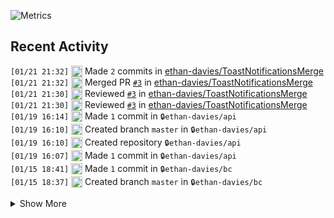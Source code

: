 ![Metrics](https://github.com/ethan-davies/ethan-davies/blob/master/github-metrics.svg)

## Recent Activity
<!--START_SECTION:activity-->
`[01/21 21:32]` <img alt="📝" src="https://github.com/cheesits456/github-activity-readme/raw/master/icons/commit.png" align="top" height="18"> Made `2` commits in [ethan-davies/ToastNotificationsMerge](https://github.com/ethan-davies/ToastNotificationsMerge)  
`[01/21 21:32]` <img alt="🎉" src="https://github.com/cheesits456/github-activity-readme/raw/master/icons/merge.png" align="top" height="18"> Merged PR [`#3`](https://github.com//ethan-davies/ToastNotificationsMerge/pull/3 'Fix: Friend Server Notifications not being evaluated correctly') in [ethan-davies/ToastNotificationsMerge](https://github.com/ethan-davies/ToastNotificationsMerge)  
`[01/21 21:30]` <img alt="🔍" src="https://github.com/cheesits456/github-activity-readme/raw/master/icons/review.png" align="top" height="18"> Reviewed [`#3`](https://github.com//ethan-davies/ToastNotificationsMerge/pull/3 'Fix: Friend Server Notifications not being evaluated correctly') in [ethan-davies/ToastNotificationsMerge](https://github.com/ethan-davies/ToastNotificationsMerge)  
`[01/21 21:30]` <img alt="🔍" src="https://github.com/cheesits456/github-activity-readme/raw/master/icons/review.png" align="top" height="18"> Reviewed [`#3`](https://github.com//ethan-davies/ToastNotificationsMerge/pull/3 'Fix: Friend Server Notifications not being evaluated correctly') in [ethan-davies/ToastNotificationsMerge](https://github.com/ethan-davies/ToastNotificationsMerge)  
`[01/19 16:14]` <img alt="📝" src="https://github.com/cheesits456/github-activity-readme/raw/master/icons/commit.png" align="top" height="18"> Made `1` commit in <span title="Private Repo">`🔒ethan-davies/api`</span>  
`[01/19 16:10]` <img alt="📂" src="https://github.com/cheesits456/github-activity-readme/raw/master/icons/create-branch.png" align="top" height="18"> Created branch `master` in <span title="Private Repo">`🔒ethan-davies/api`</span>  
`[01/19 16:10]` <img alt="➕" src="https://github.com/cheesits456/github-activity-readme/raw/master/icons/create-repo.png" align="top" height="18"> Created repository <span title="Private Repo">`🔒ethan-davies/api`</span>  
`[01/19 16:07]` <img alt="📝" src="https://github.com/cheesits456/github-activity-readme/raw/master/icons/commit.png" align="top" height="18"> Made `1` commit in <span title="Private Repo">`🔒ethan-davies/api`</span>  
`[01/15 18:41]` <img alt="📝" src="https://github.com/cheesits456/github-activity-readme/raw/master/icons/commit.png" align="top" height="18"> Made `1` commit in <span title="Private Repo">`🔒ethan-davies/bc`</span>  
`[01/15 18:37]` <img alt="📂" src="https://github.com/cheesits456/github-activity-readme/raw/master/icons/create-branch.png" align="top" height="18"> Created branch `master` in <span title="Private Repo">`🔒ethan-davies/bc`</span>  

<details><summary>Show More</summary>

`[01/15 18:37]` <img alt="➕" src="https://github.com/cheesits456/github-activity-readme/raw/master/icons/create-repo.png" align="top" height="18"> Created repository <span title="Private Repo">`🔒ethan-davies/bc`</span>  
`[01/15 17:25]` <img alt="📂" src="https://github.com/cheesits456/github-activity-readme/raw/master/icons/create-branch.png" align="top" height="18"> Created branch `master` in <span title="Private Repo">`🔒ethan-davies/personal-api`</span>  
`[01/15 17:24]` <img alt="➕" src="https://github.com/cheesits456/github-activity-readme/raw/master/icons/create-repo.png" align="top" height="18"> Created repository <span title="Private Repo">`🔒ethan-davies/personal-api`</span>  
`[01/15 15:54]` <img alt="📝" src="https://github.com/cheesits456/github-activity-readme/raw/master/icons/commit.png" align="top" height="18"> Made `1` commit in <span title="Private Repo">`🔒ethan-davies/api`</span>  
`[01/14 22:11]` <img alt="⭐" src="https://github.com/cheesits456/github-activity-readme/raw/master/icons/star.png" align="top" height="18"> Starred [dcs-bios/dcs-bios](https://github.com/dcs-bios/dcs-bios)  
`[01/14 21:30]` <img alt="📝" src="https://github.com/cheesits456/github-activity-readme/raw/master/icons/commit.png" align="top" height="18"> Made `4` commits in <span title="Private Repo">`🔒ethan-davies/api`</span>  
`[01/14 21:05]` <img alt="📂" src="https://github.com/cheesits456/github-activity-readme/raw/master/icons/create-branch.png" align="top" height="18"> Created branch `master` in <span title="Private Repo">`🔒ethan-davies/api`</span>  
`[01/14 21:04]` <img alt="➕" src="https://github.com/cheesits456/github-activity-readme/raw/master/icons/create-repo.png" align="top" height="18"> Created repository <span title="Private Repo">`🔒ethan-davies/api`</span>  
`[01/14 21:02]` <img alt="📝" src="https://github.com/cheesits456/github-activity-readme/raw/master/icons/commit.png" align="top" height="18"> Made `2` commits in <span title="Private Repo">`🔒ethan-davies/api`</span>  
`[01/14 16:46]` <img alt="📂" src="https://github.com/cheesits456/github-activity-readme/raw/master/icons/create-branch.png" align="top" height="18"> Created branch `remake` in <span title="Private Repo">`🔒ethan-davies/api`</span>  
`[01/14 16:09]` <img alt="📝" src="https://github.com/cheesits456/github-activity-readme/raw/master/icons/commit.png" align="top" height="18"> Made `12` commits in <span title="Private Repo">`🔒ethan-davies/cdn`</span>  
`[01/14 01:55]` <img alt="📝" src="https://github.com/cheesits456/github-activity-readme/raw/master/icons/commit.png" align="top" height="18"> Made `1` commit in <span title="Private Repo">`🔒ethan-davies/api`</span>  
`[01/11 18:04]` <img alt="📝" src="https://github.com/cheesits456/github-activity-readme/raw/master/icons/commit.png" align="top" height="18"> Made `1` commit in <span title="Private Repo">`🔒ethan-davies/SpeccyMD`</span>  
`[01/11 18:03]` <img alt="📂" src="https://github.com/cheesits456/github-activity-readme/raw/master/icons/create-branch.png" align="top" height="18"> Created branch `master` in <span title="Private Repo">`🔒ethan-davies/SpeccyMD`</span>  
`[01/11 18:01]` <img alt="➕" src="https://github.com/cheesits456/github-activity-readme/raw/master/icons/create-repo.png" align="top" height="18"> Created repository <span title="Private Repo">`🔒ethan-davies/SpeccyMD`</span>  
`[01/10 18:48]` <img alt="📝" src="https://github.com/cheesits456/github-activity-readme/raw/master/icons/commit.png" align="top" height="18"> Made `1` commit in <span title="Private Repo">`🔒ethan-davies/BC`</span>  
`[01/10 18:24]` <img alt="📂" src="https://github.com/cheesits456/github-activity-readme/raw/master/icons/create-branch.png" align="top" height="18"> Created branch `master` in <span title="Private Repo">`🔒ethan-davies/BC`</span>  
`[01/10 18:20]` <img alt="➕" src="https://github.com/cheesits456/github-activity-readme/raw/master/icons/create-repo.png" align="top" height="18"> Created repository <span title="Private Repo">`🔒ethan-davies/BC`</span>  
`[01/10 18:12]` <img alt="📝" src="https://github.com/cheesits456/github-activity-readme/raw/master/icons/commit.png" align="top" height="18"> Made `1` commit in <span title="Private Repo">`🔒ethan-davies/ethandavies.co.uk`</span>  
`[01/04 21:49]` <img alt="❗️" src="https://github.com/cheesits456/github-activity-readme/raw/master/icons/issue.png" align="top" height="18"> Opened issue [`#2`](https://github.com//ethan-davies/ToastNotificationsMerge/issues/2 'Project Status') in [ethan-davies/ToastNotificationsMerge](https://github.com/ethan-davies/ToastNotificationsMerge)  
`[01/04 21:35]` <img alt="⭐" src="https://github.com/cheesits456/github-activity-readme/raw/master/icons/star.png" align="top" height="18"> Starred [ethan-davies/ToastNotificationsMerge](https://github.com/ethan-davies/ToastNotificationsMerge)  
`[01/04 21:35]` <img alt="⭐" src="https://github.com/cheesits456/github-activity-readme/raw/master/icons/star.png" align="top" height="18"> Starred [ethan-davies/ToastNotificationsMerge](https://github.com/ethan-davies/ToastNotificationsMerge)  
`[01/04 21:25]` <img alt="🗣" src="https://github.com/cheesits456/github-activity-readme/raw/master/icons/comment.png" align="top" height="18"> Commented on [`#1`](https://github.com//ethan-davies/ToastNotificationsMerge/issues/1 'Help to install on vencord') in [ethan-davies/ToastNotificationsMerge](https://github.com/ethan-davies/ToastNotificationsMerge)  
`[01/04 19:09]` <img alt="📝" src="https://github.com/cheesits456/github-activity-readme/raw/master/icons/commit.png" align="top" height="18"> Made `1` commit in [ethan-davies/ToastNotificationsMerge](https://github.com/ethan-davies/ToastNotificationsMerge)  
`[01/02 16:02]` <img alt="📝" src="https://github.com/cheesits456/github-activity-readme/raw/master/icons/commit.png" align="top" height="18"> Made `2` commits in [ethan-davies/FakeBadges](https://github.com/ethan-davies/FakeBadges)  
`[01/02 16:02]` <img alt="🎉" src="https://github.com/cheesits456/github-activity-readme/raw/master/icons/merge.png" align="top" height="18"> Merged PR [`#1`](https://github.com//ethan-davies/FakeBadges/pull/1 'New Badge') in [ethan-davies/FakeBadges](https://github.com/ethan-davies/FakeBadges)  
`[01/02 16:02]` <img alt="🔍" src="https://github.com/cheesits456/github-activity-readme/raw/master/icons/review.png" align="top" height="18"> Reviewed [`#1`](https://github.com//ethan-davies/FakeBadges/pull/1 'New Badge') in [ethan-davies/FakeBadges](https://github.com/ethan-davies/FakeBadges)  
`[12/30 19:16]` <img alt="🗣" src="https://github.com/cheesits456/github-activity-readme/raw/master/icons/comment.png" align="top" height="18"> Commented on [`#1`](https://github.com//ethan-davies/ToastNotificationsMerge/issues/1 'Help to install on vencord') in [ethan-davies/ToastNotificationsMerge](https://github.com/ethan-davies/ToastNotificationsMerge)  
`[12/29 22:58]` <img alt="📝" src="https://github.com/cheesits456/github-activity-readme/raw/master/icons/commit.png" align="top" height="18"> Made `3` commits in [ethan-davies/ethan-davies](https://github.com/ethan-davies/ethan-davies)  
`[12/29 22:44]` <img alt="📝" src="https://github.com/cheesits456/github-activity-readme/raw/master/icons/commit.png" align="top" height="18"> Made `2` commits in [ethan-davies/ethan-davies](https://github.com/ethan-davies/ethan-davies)  
`[12/29 22:13]` <img alt="❗️" src="https://github.com/cheesits456/github-activity-readme/raw/master/icons/issue.png" align="top" height="18"> Closed issue [`#1`](https://github.com//ethan-davies/ethan-davies/issues/1 'test') in [ethan-davies/ethan-davies](https://github.com/ethan-davies/ethan-davies)  
`[12/29 22:11]` <img alt="📝" src="https://github.com/cheesits456/github-activity-readme/raw/master/icons/commit.png" align="top" height="18"> Made `2` commits in [ethan-davies/ethan-davies](https://github.com/ethan-davies/ethan-davies)  
`[12/29 21:43]` <img alt="🗣" src="https://github.com/cheesits456/github-activity-readme/raw/master/icons/comment.png" align="top" height="18"> Commented on `#1` in <span title="Private Repo">`🔒ethan-davies/ethan-davies`</span>  
`[12/29 21:42]` <img alt="📝" src="https://github.com/cheesits456/github-activity-readme/raw/master/icons/commit.png" align="top" height="18"> Made `2` commits in <span title="Private Repo">`🔒ethan-davies/ethan-davies`</span>  
`[12/29 21:38]` <img alt="❗️" src="https://github.com/cheesits456/github-activity-readme/raw/master/icons/issue.png" align="top" height="18"> Opened issue `#1` in <span title="Private Repo">`🔒ethan-davies/ethan-davies`</span>  
`[12/29 21:36]` <img alt="📝" src="https://github.com/cheesits456/github-activity-readme/raw/master/icons/commit.png" align="top" height="18"> Made `2` commits in <span title="Private Repo">`🔒ethan-davies/ethan-davies`</span>  
`[12/29 21:00]` <img alt="🗣" src="https://github.com/cheesits456/github-activity-readme/raw/master/icons/comment.png" align="top" height="18"> Commented on [`#1806`](https://github.com//Vendicated/Vencord/issues/1806 'feat(plugin): ToastNotifications') in [Vendicated/Vencord](https://github.com/Vendicated/Vencord)  
`[12/29 20:46]` <img alt="⭐" src="https://github.com/cheesits456/github-activity-readme/raw/master/icons/star.png" align="top" height="18"> Starred [ethan-davies/FakeBadges](https://github.com/ethan-davies/FakeBadges)  
`[12/29 20:45]` <img alt="📝" src="https://github.com/cheesits456/github-activity-readme/raw/master/icons/commit.png" align="top" height="18"> Made `1` commit in [ethan-davies/FakeBadges](https://github.com/ethan-davies/FakeBadges)  
`[12/28 17:27]` <img alt="📝" src="https://github.com/cheesits456/github-activity-readme/raw/master/icons/commit.png" align="top" height="18"> Made `1` commit in [ethan-davies/ToastNotificationsMerge](https://github.com/ethan-davies/ToastNotificationsMerge)  
`[12/28 17:22]` <img alt="📂" src="https://github.com/cheesits456/github-activity-readme/raw/master/icons/create-branch.png" align="top" height="18"> Created branch [`master`](https://github.com/ethan-davies/ToastNotificationsMerge/tree/master) in [ethan-davies/ToastNotificationsMerge](https://github.com/ethan-davies/ToastNotificationsMerge)  
`[12/28 17:21]` <img alt="➕" src="https://github.com/cheesits456/github-activity-readme/raw/master/icons/create-repo.png" align="top" height="18"> Created repository [ethan-davies/ToastNotificationsMerge](https://github.com/ethan-davies/ToastNotificationsMerge)  
`[12/28 17:20]` <img alt="❌" src="https://github.com/cheesits456/github-activity-readme/raw/master/icons/pr-close.png" align="top" height="18"> Closed PR [`#1`](https://github.com//ethan-davies/InternalNotifications/pull/1 'Styling Change') in [ethan-davies/InternalNotifications](https://github.com/ethan-davies/InternalNotifications)  
`[12/27 23:16]` <img alt="📝" src="https://github.com/cheesits456/github-activity-readme/raw/master/icons/commit.png" align="top" height="18"> Made `2` commits in [ethan-davies/Vencord](https://github.com/ethan-davies/Vencord)  
`[12/27 15:33]` <img alt="📝" src="https://github.com/cheesits456/github-activity-readme/raw/master/icons/commit.png" align="top" height="18"> Made `1` commit in [ethan-davies/FakeBadges](https://github.com/ethan-davies/FakeBadges)  
`[12/27 15:14]` <img alt="📝" src="https://github.com/cheesits456/github-activity-readme/raw/master/icons/commit.png" align="top" height="18"> Made `1` commit in [ethan-davies/InternalNotifications](https://github.com/ethan-davies/InternalNotifications)  
`[12/27 15:12]` <img alt="📝" src="https://github.com/cheesits456/github-activity-readme/raw/master/icons/commit.png" align="top" height="18"> Made `1` commit in [ethan-davies/Vencord](https://github.com/ethan-davies/Vencord)  
`[12/27 03:13]` <img alt="📝" src="https://github.com/cheesits456/github-activity-readme/raw/master/icons/commit.png" align="top" height="18"> Made `1` commit in [ethan-davies/InternalNotifications](https://github.com/ethan-davies/InternalNotifications)  
`[12/27 02:57]` <img alt="📝" src="https://github.com/cheesits456/github-activity-readme/raw/master/icons/commit.png" align="top" height="18"> Made `1` commit in [ethan-davies/Vencord](https://github.com/ethan-davies/Vencord)  
`[12/27 01:16]` <img alt="📝" src="https://github.com/cheesits456/github-activity-readme/raw/master/icons/commit.png" align="top" height="18"> Made `1` commit in [ethan-davies/InternalNotifications](https://github.com/ethan-davies/InternalNotifications)  
`[12/27 01:13]` <img alt="📝" src="https://github.com/cheesits456/github-activity-readme/raw/master/icons/commit.png" align="top" height="18"> Made `1` commit in [ethan-davies/Vencord](https://github.com/ethan-davies/Vencord)  
`[12/26 23:39]` <img alt="⭐" src="https://github.com/cheesits456/github-activity-readme/raw/master/icons/star.png" align="top" height="18"> Starred [ethan-davies/InternalNotifications](https://github.com/ethan-davies/InternalNotifications)  
`[12/26 23:04]` <img alt="📝" src="https://github.com/cheesits456/github-activity-readme/raw/master/icons/commit.png" align="top" height="18"> Made `6` commits in [ethan-davies/InternalNotifications](https://github.com/ethan-davies/InternalNotifications)  
`[12/26 19:18]` <img alt="📂" src="https://github.com/cheesits456/github-activity-readme/raw/master/icons/create-branch.png" align="top" height="18"> Created branch [`master`](https://github.com/ethan-davies/InternalNotifications/tree/master) in [ethan-davies/InternalNotifications](https://github.com/ethan-davies/InternalNotifications)  
`[12/26 19:13]` <img alt="➕" src="https://github.com/cheesits456/github-activity-readme/raw/master/icons/create-repo.png" align="top" height="18"> Created repository [ethan-davies/InternalNotifications](https://github.com/ethan-davies/InternalNotifications)  
`[12/25 20:20]` <img alt="📝" src="https://github.com/cheesits456/github-activity-readme/raw/master/icons/commit.png" align="top" height="18"> Made `2` commits in [ethan-davies/Vencord](https://github.com/ethan-davies/Vencord)  
`[12/23 18:54]` <img alt="⭐" src="https://github.com/cheesits456/github-activity-readme/raw/master/icons/star.png" align="top" height="18"> Starred [ethan-davies/Discord-Nitro-Partnership-Exploit](https://github.com/ethan-davies/Discord-Nitro-Partnership-Exploit)  
`[12/23 17:29]` <img alt="📝" src="https://github.com/cheesits456/github-activity-readme/raw/master/icons/commit.png" align="top" height="18"> Made `1` commit in [ethan-davies/Vencord](https://github.com/ethan-davies/Vencord)  
`[12/23 02:48]` <img alt="📂" src="https://github.com/cheesits456/github-activity-readme/raw/master/icons/create-branch.png" align="top" height="18"> Created branch [`InternalNotifications`](https://github.com/ethan-davies/Vencord/tree/InternalNotifications) in [ethan-davies/Vencord](https://github.com/ethan-davies/Vencord)  
`[12/22 17:35]` <img alt="🍴" src="https://github.com/cheesits456/github-activity-readme/raw/master/icons/fork.png" align="top" height="18"> Forked [Vendicated/Vencord](https://github.com/Vendicated/Vencord) to [ethan-davies/Vencord](https://github.com/ethan-davies/Vencord)  
`[12/22 17:31]` <img alt="📂" src="https://github.com/cheesits456/github-activity-readme/raw/master/icons/create-branch.png" align="top" height="18"> Created branch [`master`](https://github.com/ethan-davies/FakeBadges/tree/master) in [ethan-davies/FakeBadges](https://github.com/ethan-davies/FakeBadges)  
`[12/22 17:29]` <img alt="➕" src="https://github.com/cheesits456/github-activity-readme/raw/master/icons/create-repo.png" align="top" height="18"> Created repository [ethan-davies/FakeBadges](https://github.com/ethan-davies/FakeBadges)  
`[12/22 16:04]` <img alt="🗣" src="https://github.com/cheesits456/github-activity-readme/raw/master/icons/comment.png" align="top" height="18"> Commented on [`#2068`](https://github.com//Vendicated/Vencord/issues/2068 'feat(plugin): FakeBadges') in [Vendicated/Vencord](https://github.com/Vendicated/Vencord)  
`[12/22 15:55]` <img alt="📝" src="https://github.com/cheesits456/github-activity-readme/raw/master/icons/commit.png" align="top" height="18"> Made `8` commits in [ethan-davies/Vencord](https://github.com/ethan-davies/Vencord)  
`[12/22 15:55]` <img alt="✅" src="https://github.com/cheesits456/github-activity-readme/raw/master/icons/pr-open.png" align="top" height="18"> Opened PR [`#2068`](https://github.com//Vendicated/Vencord/pull/2068 'feat(plugin): FakeBadges') in [Vendicated/Vencord](https://github.com/Vendicated/Vencord)  
`[12/22 15:49]` <img alt="📝" src="https://github.com/cheesits456/github-activity-readme/raw/master/icons/commit.png" align="top" height="18"> Made `2` commits in [ethan-davies/Vencord](https://github.com/ethan-davies/Vencord)  
`[12/22 00:28]` <img alt="📝" src="https://github.com/cheesits456/github-activity-readme/raw/master/icons/commit.png" align="top" height="18"> Made `1` commit in <span title="Private Repo">`🔒ethan-davies/api`</span>  
`[12/21 23:31]` <img alt="📝" src="https://github.com/cheesits456/github-activity-readme/raw/master/icons/commit.png" align="top" height="18"> Made `1` commit in <span title="Private Repo">`🔒ethan-davies/cdn`</span>  
`[12/21 22:01]` <img alt="📝" src="https://github.com/cheesits456/github-activity-readme/raw/master/icons/commit.png" align="top" height="18"> Made `18` commits in <span title="Private Repo">`🔒ethan-davies/api`</span>  
`[12/21 00:07]` <img alt="🍴" src="https://github.com/cheesits456/github-activity-readme/raw/master/icons/fork.png" align="top" height="18"> Forked [Vendicated/Vencord](https://github.com/Vendicated/Vencord) to [ethan-davies/Vencord](https://github.com/ethan-davies/Vencord)  
`[12/20 23:57]` <img alt="📝" src="https://github.com/cheesits456/github-activity-readme/raw/master/icons/commit.png" align="top" height="18"> Made `3` commits in [ethan-davies/Discord-Nitro-Partnership-Exploit](https://github.com/ethan-davies/Discord-Nitro-Partnership-Exploit)  
`[12/20 20:28]` <img alt="🏷" src="https://github.com/cheesits456/github-activity-readme/raw/master/icons/release.png" align="top" height="18"> Released [`v1.0.0`](https://github.com/ethan-davies/Discord-Nitro-Partnership-Exploit/releases/tag/v1.0.0) in [ethan-davies/Discord-Nitro-Partnership-Exploit](https://github.com/ethan-davies/Discord-Nitro-Partnership-Exploit)  
`[12/20 20:27]` <img alt="📝" src="https://github.com/cheesits456/github-activity-readme/raw/master/icons/commit.png" align="top" height="18"> Made `3` commits in [ethan-davies/Discord-Nitro-Partnership-Exploit](https://github.com/ethan-davies/Discord-Nitro-Partnership-Exploit)  
`[12/20 17:52]` <img alt="📂" src="https://github.com/cheesits456/github-activity-readme/raw/master/icons/create-branch.png" align="top" height="18"> Created branch [`master`](https://github.com/ethan-davies/Discord-Nitro-Partnership-Exploit/tree/master) in [ethan-davies/Discord-Nitro-Partnership-Exploit](https://github.com/ethan-davies/Discord-Nitro-Partnership-Exploit)  
`[12/20 17:32]` <img alt="➕" src="https://github.com/cheesits456/github-activity-readme/raw/master/icons/create-repo.png" align="top" height="18"> Created repository [ethan-davies/Discord-Nitro-Partnership-Exploit](https://github.com/ethan-davies/Discord-Nitro-Partnership-Exploit)  
`[12/19 16:59]` <img alt="📝" src="https://github.com/cheesits456/github-activity-readme/raw/master/icons/commit.png" align="top" height="18"> Made `3` commits in [ethan-davies/dull](https://github.com/ethan-davies/dull)  
`[12/13 18:43]` <img alt="⭐" src="https://github.com/cheesits456/github-activity-readme/raw/master/icons/star.png" align="top" height="18"> Starred [peterhanania/Discord-Package](https://github.com/peterhanania/Discord-Package)  
`[12/06 21:40]` <img alt="📂" src="https://github.com/cheesits456/github-activity-readme/raw/master/icons/create-branch.png" align="top" height="18"> Created branch `main` in <span title="Private Repo">`🔒code50/80976096`</span>  
`[12/03 21:25]` <img alt="⭐" src="https://github.com/cheesits456/github-activity-readme/raw/master/icons/star.png" align="top" height="18"> Starred [duckdb/duckdb](https://github.com/duckdb/duckdb)  
`[11/30 18:58]` <img alt="📝" src="https://github.com/cheesits456/github-activity-readme/raw/master/icons/commit.png" align="top" height="18"> Made `1` commit in <span title="Private Repo">`🔒jasper-org/Jasper`</span>  
`[11/30 18:55]` <img alt="📂" src="https://github.com/cheesits456/github-activity-readme/raw/master/icons/create-branch.png" align="top" height="18"> Created branch `master` in <span title="Private Repo">`🔒jasper-org/Jasper`</span>  
`[11/30 18:52]` <img alt="➕" src="https://github.com/cheesits456/github-activity-readme/raw/master/icons/create-repo.png" align="top" height="18"> Created repository <span title="Private Repo">`🔒jasper-org/Jasper`</span>  
`[11/29 22:43]` <img alt="📝" src="https://github.com/cheesits456/github-activity-readme/raw/master/icons/commit.png" align="top" height="18"> Made `1` commit in <span title="Private Repo">`🔒ethan-davies/cdn`</span>  
`[11/29 22:39]` <img alt="📝" src="https://github.com/cheesits456/github-activity-readme/raw/master/icons/commit.png" align="top" height="18"> Made `2` commits in <span title="Private Repo">`🔒ethan-davies/api`</span>  
`[11/29 21:30]` <img alt="🍴" src="https://github.com/cheesits456/github-activity-readme/raw/master/icons/fork.png" align="top" height="18"> Forked [Vendicated/Vencord](https://github.com/Vendicated/Vencord) to [ethan-davies/Vencord](https://github.com/ethan-davies/Vencord)  
`[11/27 22:30]` <img alt="📝" src="https://github.com/cheesits456/github-activity-readme/raw/master/icons/commit.png" align="top" height="18"> Made `1` commit in <span title="Private Repo">`🔒ethan-davies/ethan-davies`</span>  
`[11/27 17:28]` <img alt="➕" src="https://github.com/cheesits456/github-activity-readme/raw/master/icons/create-repo.png" align="top" height="18"> Created repository <span title="Private Repo">`🔒skinbookmc/api-ghsa-v36f-54r7-6pjm`</span>  
`[11/27 15:43]` <img alt="📝" src="https://github.com/cheesits456/github-activity-readme/raw/master/icons/commit.png" align="top" height="18"> Made `2` commits in <span title="Private Repo">`🔒skinbookmc/website`</span>  
`[11/27 15:43]` <img alt="🎉" src="https://github.com/cheesits456/github-activity-readme/raw/master/icons/merge.png" align="top" height="18"> Merged PR `#10` in <span title="Private Repo">`🔒skinbookmc/website`</span>  
`[11/26 20:44]` <img alt="⭐" src="https://github.com/cheesits456/github-activity-readme/raw/master/icons/star.png" align="top" height="18"> Starred [sdxqw/FFGrinder](https://github.com/sdxqw/FFGrinder)  
`[11/26 20:43]` <img alt="📝" src="https://github.com/cheesits456/github-activity-readme/raw/master/icons/commit.png" align="top" height="18"> Made `2` commits in <span title="Private Repo">`🔒skinbookmc/api`</span>  
`[11/26 19:11]` <img alt="📝" src="https://github.com/cheesits456/github-activity-readme/raw/master/icons/commit.png" align="top" height="18"> Made `4` commits in <span title="Private Repo">`🔒ethan-davies/test-github`</span>  
`[11/26 19:08]` <img alt="❌" src="https://github.com/cheesits456/github-activity-readme/raw/master/icons/delete.png" align="top" height="18"> Deleted `v1.0.0` from <span title="Private Repo">`🔒ethan-davies/test-github`</span>  
`[11/26 19:08]` <img alt="❌" src="https://github.com/cheesits456/github-activity-readme/raw/master/icons/delete.png" align="top" height="18"> Deleted `v1.1.0` from <span title="Private Repo">`🔒ethan-davies/test-github`</span>  
`[11/26 19:08]` <img alt="📝" src="https://github.com/cheesits456/github-activity-readme/raw/master/icons/commit.png" align="top" height="18"> Made `2` commits in <span title="Private Repo">`🔒ethan-davies/test-github`</span>  
`[11/26 18:51]` <img alt="⭐" src="https://github.com/cheesits456/github-activity-readme/raw/master/icons/star.png" align="top" height="18"> Starred [TriPSs/conventional-changelog-action](https://github.com/TriPSs/conventional-changelog-action)  
`[11/26 18:25]` <img alt="📝" src="https://github.com/cheesits456/github-activity-readme/raw/master/icons/commit.png" align="top" height="18"> Made `13` commits in <span title="Private Repo">`🔒ethan-davies/test-github`</span>  
`[11/26 18:03]` <img alt="📂" src="https://github.com/cheesits456/github-activity-readme/raw/master/icons/create-branch.png" align="top" height="18"> Created branch `master` in <span title="Private Repo">`🔒ethan-davies/test-github`</span>  
`[11/26 18:01]` <img alt="➕" src="https://github.com/cheesits456/github-activity-readme/raw/master/icons/create-repo.png" align="top" height="18"> Created repository <span title="Private Repo">`🔒ethan-davies/test-github`</span>  
`[11/26 17:18]` <img alt="🍴" src="https://github.com/cheesits456/github-activity-readme/raw/master/icons/fork.png" align="top" height="18"> Forked [Sk1erLLC/Patcher](https://github.com/Sk1erLLC/Patcher) to [ethan-davies/Patcher](https://github.com/ethan-davies/Patcher)  
`[11/25 22:23]` <img alt="📂" src="https://github.com/cheesits456/github-activity-readme/raw/master/icons/create-branch.png" align="top" height="18"> Created branch [`master`](https://github.com/ethan-davies/.github/tree/master) in [ethan-davies/.github](https://github.com/ethan-davies/.github)  
`[11/25 22:15]` <img alt="➕" src="https://github.com/cheesits456/github-activity-readme/raw/master/icons/create-repo.png" align="top" height="18"> Created repository [ethan-davies/.github](https://github.com/ethan-davies/.github)  
`[11/25 21:30]` <img alt="📝" src="https://github.com/cheesits456/github-activity-readme/raw/master/icons/commit.png" align="top" height="18"> Made `3` commits in <span title="Private Repo">`🔒skinbookmc/website`</span>  
`[11/25 20:57]` <img alt="🔍" src="https://github.com/cheesits456/github-activity-readme/raw/master/icons/review.png" align="top" height="18"> Reviewed `#1` in <span title="Private Repo">`🔒skinbookmc/website`</span>  
`[11/25 20:56]` <img alt="🔍" src="https://github.com/cheesits456/github-activity-readme/raw/master/icons/review.png" align="top" height="18"> Reviewed `#10` in <span title="Private Repo">`🔒skinbookmc/website`</span>  
`[11/25 20:55]` <img alt="🗣" src="https://github.com/cheesits456/github-activity-readme/raw/master/icons/comment.png" align="top" height="18"> Commented on `#1` in <span title="Private Repo">`🔒skinbookmc/website`</span>  
`[11/25 20:48]` <img alt="🗣" src="https://github.com/cheesits456/github-activity-readme/raw/master/icons/comment.png" align="top" height="18"> Commented on `#10` in <span title="Private Repo">`🔒skinbookmc/website`</span>  
`[11/25 20:46]` <img alt="📝" src="https://github.com/cheesits456/github-activity-readme/raw/master/icons/commit.png" align="top" height="18"> Made `1` commit in <span title="Private Repo">`🔒skinbookmc/website`</span>  
`[11/25 18:43]` <img alt="📝" src="https://github.com/cheesits456/github-activity-readme/raw/master/icons/commit.png" align="top" height="18"> Made `4` commits in <span title="Private Repo">`🔒skinbookmc/api`</span>  
`[11/25 18:41]` <img alt="🎉" src="https://github.com/cheesits456/github-activity-readme/raw/master/icons/merge.png" align="top" height="18"> Merged PR `#17` in <span title="Private Repo">`🔒skinbookmc/api`</span>  
`[11/25 18:41]` <img alt="✅" src="https://github.com/cheesits456/github-activity-readme/raw/master/icons/pr-open.png" align="top" height="18"> Opened PR `#17` in <span title="Private Repo">`🔒skinbookmc/api`</span>  
`[11/25 18:32]` <img alt="📝" src="https://github.com/cheesits456/github-activity-readme/raw/master/icons/commit.png" align="top" height="18"> Made `7` commits in <span title="Private Repo">`🔒skinbookmc/api`</span>  
`[11/25 17:14]` <img alt="🎉" src="https://github.com/cheesits456/github-activity-readme/raw/master/icons/merge.png" align="top" height="18"> Merged PR `#16` in <span title="Private Repo">`🔒skinbookmc/api`</span>  
`[11/25 17:12]` <img alt="🗣" src="https://github.com/cheesits456/github-activity-readme/raw/master/icons/comment.png" align="top" height="18"> Commented on `#16` in <span title="Private Repo">`🔒skinbookmc/api`</span>  
`[11/25 17:10]` <img alt="✅" src="https://github.com/cheesits456/github-activity-readme/raw/master/icons/pr-open.png" align="top" height="18"> Opened PR `#16` in <span title="Private Repo">`🔒skinbookmc/api`</span>  
`[11/25 16:40]` <img alt="📝" src="https://github.com/cheesits456/github-activity-readme/raw/master/icons/commit.png" align="top" height="18"> Made `2` commits in <span title="Private Repo">`🔒skinbookmc/api`</span>  
`[11/25 13:48]` <img alt="📂" src="https://github.com/cheesits456/github-activity-readme/raw/master/icons/create-branch.png" align="top" height="18"> Created branch `feat/multi-db` in <span title="Private Repo">`🔒skinbookmc/api`</span>  
`[11/25 11:55]` <img alt="📝" src="https://github.com/cheesits456/github-activity-readme/raw/master/icons/commit.png" align="top" height="18"> Made `1` commit in <span title="Private Repo">`🔒skinbookmc/secrets`</span>  
`[11/25 00:09]` <img alt="⭐" src="https://github.com/cheesits456/github-activity-readme/raw/master/icons/star.png" align="top" height="18"> Starred [openark/orchestrator](https://github.com/openark/orchestrator)  
`[11/24 23:27]` <img alt="📝" src="https://github.com/cheesits456/github-activity-readme/raw/master/icons/commit.png" align="top" height="18"> Made `1` commit in <span title="Private Repo">`🔒ethan-davies/ethandavies.co.uk`</span>  
`[11/24 23:21]` <img alt="📝" src="https://github.com/cheesits456/github-activity-readme/raw/master/icons/commit.png" align="top" height="18"> Made `4` commits in <span title="Private Repo">`🔒skinbookmc/api`</span>  
`[11/24 20:49]` <img alt="📝" src="https://github.com/cheesits456/github-activity-readme/raw/master/icons/commit.png" align="top" height="18"> Made `1` commit in <span title="Private Repo">`🔒skinbookmc/secrets`</span>  
`[11/24 19:39]` <img alt="📝" src="https://github.com/cheesits456/github-activity-readme/raw/master/icons/commit.png" align="top" height="18"> Made `1` commit in <span title="Private Repo">`🔒skinbookmc/api`</span>  
`[11/24 19:31]` <img alt="📂" src="https://github.com/cheesits456/github-activity-readme/raw/master/icons/create-branch.png" align="top" height="18"> Created branch `test` in <span title="Private Repo">`🔒skinbookmc/api`</span>  
`[11/24 19:30]` <img alt="❌" src="https://github.com/cheesits456/github-activity-readme/raw/master/icons/delete.png" align="top" height="18"> Deleted `test` from <span title="Private Repo">`🔒skinbookmc/api`</span>  
`[11/22 19:51]` <img alt="📝" src="https://github.com/cheesits456/github-activity-readme/raw/master/icons/commit.png" align="top" height="18"> Made `4` commits in <span title="Private Repo">`🔒skinbookmc/api`</span>  
`[11/22 19:40]` <img alt="🎉" src="https://github.com/cheesits456/github-activity-readme/raw/master/icons/merge.png" align="top" height="18"> Merged PR `#14` in <span title="Private Repo">`🔒skinbookmc/api`</span>  
`[11/22 19:39]` <img alt="✅" src="https://github.com/cheesits456/github-activity-readme/raw/master/icons/pr-open.png" align="top" height="18"> Opened PR `#14` in <span title="Private Repo">`🔒skinbookmc/api`</span>  
`[11/22 19:36]` <img alt="📝" src="https://github.com/cheesits456/github-activity-readme/raw/master/icons/commit.png" align="top" height="18"> Made `1` commit in <span title="Private Repo">`🔒skinbookmc/api`</span>  
`[11/22 19:34]` <img alt="📂" src="https://github.com/cheesits456/github-activity-readme/raw/master/icons/create-branch.png" align="top" height="18"> Created branch `test` in <span title="Private Repo">`🔒skinbookmc/api`</span>  
`[11/22 19:24]` <img alt="❌" src="https://github.com/cheesits456/github-activity-readme/raw/master/icons/delete.png" align="top" height="18"> Deleted `test` from <span title="Private Repo">`🔒skinbookmc/api`</span>  
`[11/22 19:18]` <img alt="📝" src="https://github.com/cheesits456/github-activity-readme/raw/master/icons/commit.png" align="top" height="18"> Made `7` commits in <span title="Private Repo">`🔒skinbookmc/api`</span>  
`[11/22 18:13]` <img alt="📂" src="https://github.com/cheesits456/github-activity-readme/raw/master/icons/create-branch.png" align="top" height="18"> Created branch `test` in <span title="Private Repo">`🔒skinbookmc/api`</span>  
`[11/22 18:13]` <img alt="❌" src="https://github.com/cheesits456/github-activity-readme/raw/master/icons/delete.png" align="top" height="18"> Deleted `test` from <span title="Private Repo">`🔒skinbookmc/api`</span>  
`[11/22 18:07]` <img alt="📂" src="https://github.com/cheesits456/github-activity-readme/raw/master/icons/create-branch.png" align="top" height="18"> Created branch `master` in <span title="Private Repo">`🔒skinbookmc/secrets`</span>  
`[11/22 17:50]` <img alt="➕" src="https://github.com/cheesits456/github-activity-readme/raw/master/icons/create-repo.png" align="top" height="18"> Created repository <span title="Private Repo">`🔒skinbookmc/secrets`</span>  
`[11/22 17:38]` <img alt="📝" src="https://github.com/cheesits456/github-activity-readme/raw/master/icons/commit.png" align="top" height="18"> Made `1` commit in <span title="Private Repo">`🔒skinbookmc/api`</span>  
`[11/22 15:12]` <img alt="📝" src="https://github.com/cheesits456/github-activity-readme/raw/master/icons/commit.png" align="top" height="18"> Made `1` commit in <span title="Private Repo">`🔒ethan-davies/ethandavies.co.uk`</span>  
`[11/22 15:09]` <img alt="❗️" src="https://github.com/cheesits456/github-activity-readme/raw/master/icons/issue.png" align="top" height="18"> Closed issue `#2` in <span title="Private Repo">`🔒skinbookmc/site`</span>  
`[11/22 15:09]` <img alt="❗️" src="https://github.com/cheesits456/github-activity-readme/raw/master/icons/issue.png" align="top" height="18"> Opened issue `#2` in <span title="Private Repo">`🔒skinbookmc/site`</span>  
`[11/22 15:02]` <img alt="📝" src="https://github.com/cheesits456/github-activity-readme/raw/master/icons/commit.png" align="top" height="18"> Made `1` commit in <span title="Private Repo">`🔒skinbookmc/site`</span>  
`[11/20 19:12]` <img alt="🗣" src="https://github.com/cheesits456/github-activity-readme/raw/master/icons/comment.png" align="top" height="18"> Commented on `#12` in <span title="Private Repo">`🔒skinbookmc/api`</span>  
`[11/20 19:12]` <img alt="❗️" src="https://github.com/cheesits456/github-activity-readme/raw/master/icons/issue.png" align="top" height="18"> Closed issue `#12` in <span title="Private Repo">`🔒skinbookmc/api`</span>  
`[11/20 19:00]` <img alt="❗️" src="https://github.com/cheesits456/github-activity-readme/raw/master/icons/issue.png" align="top" height="18"> Closed issue `#13` in <span title="Private Repo">`🔒skinbookmc/api`</span>  
`[11/20 19:00]` <img alt="❗️" src="https://github.com/cheesits456/github-activity-readme/raw/master/icons/issue.png" align="top" height="18"> Reopened issue `#13` in <span title="Private Repo">`🔒skinbookmc/api`</span>  
`[11/20 19:00]` <img alt="❗️" src="https://github.com/cheesits456/github-activity-readme/raw/master/icons/issue.png" align="top" height="18"> Closed issue `#13` in <span title="Private Repo">`🔒skinbookmc/api`</span>  
`[11/20 19:00]` <img alt="❗️" src="https://github.com/cheesits456/github-activity-readme/raw/master/icons/issue.png" align="top" height="18"> Opened issue `#13` in <span title="Private Repo">`🔒skinbookmc/api`</span>  
`[11/20 18:59]` <img alt="❗️" src="https://github.com/cheesits456/github-activity-readme/raw/master/icons/issue.png" align="top" height="18"> Opened issue `#12` in <span title="Private Repo">`🔒skinbookmc/api`</span>  
`[11/20 18:29]` <img alt="🍴" src="https://github.com/cheesits456/github-activity-readme/raw/master/icons/fork.png" align="top" height="18"> Forked <span title="Private Repo">`🔒skinbookmc/api`</span> to <span title="Private Repo">`🔒ethan-davies/skinbook-api`</span>  
`[11/20 18:10]` <img alt="📝" src="https://github.com/cheesits456/github-activity-readme/raw/master/icons/commit.png" align="top" height="18"> Made `2` commits in <span title="Private Repo">`🔒skinbookmc/api`</span>  
`[11/20 17:50]` <img alt="📂" src="https://github.com/cheesits456/github-activity-readme/raw/master/icons/create-branch.png" align="top" height="18"> Created branch `test` in <span title="Private Repo">`🔒skinbookmc/api`</span>  
`[11/20 15:53]` <img alt="📝" src="https://github.com/cheesits456/github-activity-readme/raw/master/icons/commit.png" align="top" height="18"> Made `3` commits in <span title="Private Repo">`🔒skinbookmc/api`</span>  
`[11/18 23:21]` <img alt="❌" src="https://github.com/cheesits456/github-activity-readme/raw/master/icons/delete.png" align="top" height="18"> Deleted `api@1.0.0` from <span title="Private Repo">`🔒skinbookmc/api`</span>  
`[11/18 23:21]` <img alt="❌" src="https://github.com/cheesits456/github-activity-readme/raw/master/icons/delete.png" align="top" height="18"> Deleted `api@1.1.0` from <span title="Private Repo">`🔒skinbookmc/api`</span>  
`[11/18 23:14]` <img alt="📝" src="https://github.com/cheesits456/github-activity-readme/raw/master/icons/commit.png" align="top" height="18"> Made `1` commit in <span title="Private Repo">`🔒skinbookmc/api`</span>  
`[11/18 22:08]` <img alt="📝" src="https://github.com/cheesits456/github-activity-readme/raw/master/icons/commit.png" align="top" height="18"> Made `3` commits in [skinbookmc/SkinBook](https://github.com/skinbookmc/SkinBook)  
`[11/18 16:53]` <img alt="📝" src="https://github.com/cheesits456/github-activity-readme/raw/master/icons/commit.png" align="top" height="18"> Made `2` commits in <span title="Private Repo">`🔒ethan-davies/api`</span>  
`[11/18 16:52]` <img alt="🎉" src="https://github.com/cheesits456/github-activity-readme/raw/master/icons/merge.png" align="top" height="18"> Merged PR `#16` in <span title="Private Repo">`🔒ethan-davies/api`</span>  
`[11/18 16:32]` <img alt="⭐" src="https://github.com/cheesits456/github-activity-readme/raw/master/icons/star.png" align="top" height="18"> Starred [torvalds/linux](https://github.com/torvalds/linux)  
`[11/18 16:17]` <img alt="📝" src="https://github.com/cheesits456/github-activity-readme/raw/master/icons/commit.png" align="top" height="18"> Made `2` commits in <span title="Private Repo">`🔒ethan-davies/api`</span>  
`[11/18 16:17]` <img alt="🎉" src="https://github.com/cheesits456/github-activity-readme/raw/master/icons/merge.png" align="top" height="18"> Merged PR `#18` in <span title="Private Repo">`🔒ethan-davies/api`</span>  
`[11/18 16:00]` <img alt="📝" src="https://github.com/cheesits456/github-activity-readme/raw/master/icons/commit.png" align="top" height="18"> Made `2` commits in <span title="Private Repo">`🔒ethan-davies/ts-template`</span>  
`[11/18 15:33]` <img alt="📂" src="https://github.com/cheesits456/github-activity-readme/raw/master/icons/create-branch.png" align="top" height="18"> Created branch `master` in <span title="Private Repo">`🔒ethan-davies/ts-template`</span>  
`[11/17 23:22]` <img alt="➕" src="https://github.com/cheesits456/github-activity-readme/raw/master/icons/create-repo.png" align="top" height="18"> Created repository <span title="Private Repo">`🔒ethan-davies/ts-template`</span>  
`[11/17 21:31]` <img alt="📝" src="https://github.com/cheesits456/github-activity-readme/raw/master/icons/commit.png" align="top" height="18"> Made `22` commits in <span title="Private Repo">`🔒CheatBreakerNet/Discord-Bot`</span>  
`[11/17 21:31]` <img alt="🎉" src="https://github.com/cheesits456/github-activity-readme/raw/master/icons/merge.png" align="top" height="18"> Merged PR `#26` in <span title="Private Repo">`🔒CheatBreakerNet/Discord-Bot`</span>  
`[11/17 21:24]` <img alt="📝" src="https://github.com/cheesits456/github-activity-readme/raw/master/icons/commit.png" align="top" height="18"> Made `2` commits in <span title="Private Repo">`🔒CheatBreakerNet/Discord-Bot`</span>  
`[11/17 21:16]` <img alt="✅" src="https://github.com/cheesits456/github-activity-readme/raw/master/icons/pr-open.png" align="top" height="18"> Opened PR `#26` in <span title="Private Repo">`🔒CheatBreakerNet/Discord-Bot`</span>  
`[11/17 21:12]` <img alt="📝" src="https://github.com/cheesits456/github-activity-readme/raw/master/icons/commit.png" align="top" height="18"> Made `1` commit in <span title="Private Repo">`🔒CheatBreakerNet/Discord-Bot`</span>  
`[11/17 19:45]` <img alt="📂" src="https://github.com/cheesits456/github-activity-readme/raw/master/icons/create-branch.png" align="top" height="18"> Created branch `test` in <span title="Private Repo">`🔒CheatBreakerNet/Discord-Bot`</span>  
`[11/17 19:45]` <img alt="❌" src="https://github.com/cheesits456/github-activity-readme/raw/master/icons/delete.png" align="top" height="18"> Deleted `testing-bot` from <span title="Private Repo">`🔒CheatBreakerNet/Discord-Bot`</span>  
`[11/17 19:29]` <img alt="📝" src="https://github.com/cheesits456/github-activity-readme/raw/master/icons/commit.png" align="top" height="18"> Made `2` commits in <span title="Private Repo">`🔒CheatBreakerNet/Discord-Bot`</span>  
`[11/16 15:03]` <img alt="📝" src="https://github.com/cheesits456/github-activity-readme/raw/master/icons/commit.png" align="top" height="18"> Made `3` commits in <span title="Private Repo">`🔒skinbookmc/api`</span>  
`[11/15 19:22]` <img alt="❗️" src="https://github.com/cheesits456/github-activity-readme/raw/master/icons/issue.png" align="top" height="18"> Closed issue `#11` in <span title="Private Repo">`🔒skinbookmc/api`</span>  
`[11/15 19:21]` <img alt="❗️" src="https://github.com/cheesits456/github-activity-readme/raw/master/icons/issue.png" align="top" height="18"> Opened issue `#11` in <span title="Private Repo">`🔒skinbookmc/api`</span>  

</details>
<!--END_SECTION:activity-->
